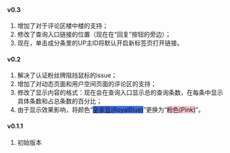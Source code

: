 #### v0.3

1. 增加了对于评论区楼中楼的支持；
2. 修改了查询入口链接的位置（现在在“回复”按钮的旁边）；
3. 现在，单击成分条里的UP主ID将默认开启新标签页打开链接。

#### v0.2

1. 解决了认证粉丝牌阻挡鼠标的issue；
2. 增加了对动态页面和用户空间页面的评论区的支持；
3. 修改了显示内容的格式：现在会在查询入口显示总的查询条数，在每条中显示具体条数和占总条数的百分比；
4. 由于显示效果影响，将颜色“<span style="background-color:RoyalBlue">皇家蓝(RoyalBlue)</span>”更换为“<span style="background-color:Pink">粉色(Pink)</span>”。

#### v0.1.1

1. 初始版本